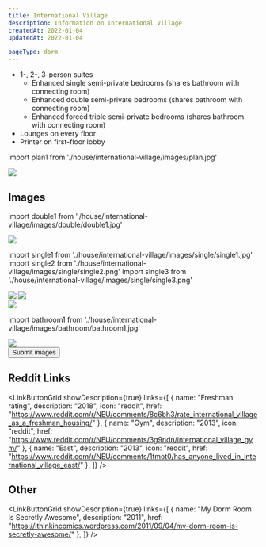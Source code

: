 ```yaml
---
title: International Village
description: Information on International Village
createdAt: 2022-01-04
updatedAt: 2022-01-04

pageType: dorm
---
```





<Expandable title="Dorm Information" variant="gray">

- 1-, 2-, 3-person suites
  - Enhanced single semi-private bedrooms (shares bathroom with connecting room)
  - Enhanced double semi-private bedrooms (shares bathroom with connecting room)
  - Enhanced forced triple semi-private bedrooms (shares bathroom with connecting room)
- Lounges on every floor
- <Icon className="inline" id="printer" /> Printer on first-floor lobby

</Expandable>

import plan1 from './house/international-village/images/plan.jpg'

<Expandable title="Floor Plans" variant="gray">
  <div className="grid grid-cols-1 gap-base">
    <Image src={plan1} height={234} width={269} quality={50} />
  </div>
</Expandable>

## Images

import double1 from './house/international-village/images/double/double1.jpg'

<Expandable title="Double" icon="image">
  <div className="grid grid-cols-1 md:grid-cols-3 lg:grid-cols-2 gap-base">
    <Image src={double1} height={1478} width={1125} quality={50} /> 
  </div>
</Expandable>

import single1 from './house/international-village/images/single/single1.jpg'
import single2 from './house/international-village/images/single/single2.png'
import single3 from './house/international-village/images/single/single3.png'

<Expandable title="Single" icon="image">
  <div className="grid grid-cols-1 md:grid-cols-2 lg:grid-cols-2 gap-base">
    <Image src={single2} height={1608} width={2164} quality={50} /> 
    <Image src={single3} height={1608} width={2164} quality={50} /> 
  </div>
  <Spacer />
  <div className="grid grid-cols-1 md:grid-cols-2 lg:grid-cols-2 gap-base">
    <Image src={single1} height={2048} width={1536} quality={50} /> 
  </div>
</Expandable>

import bathroom1 from './house/international-village/images/bathroom/bathroom1.jpg'

<Expandable title="Bathroom" icon="image">
  <div className="grid grid-cols-1 gap-base">
    <Image src={bathroom1} height={2048} width={1536} quality={50} />
  </div>
</Expandable>

<Expandable title="Videos" icon="video" variant="gray">
  <div className="grid grid-cols-1 gap-base">
    <YoutubeEmbed videoId="xNI5kKrLsyw" />
    <YoutubeEmbed videoId="5XV07tNnICw" />
    <YoutubeEmbed videoId="yd7RlBdA4ac" />
  </div>
</Expandable>

<div className="flex">
  <Button 
    icon="plus"
    href={{
      pathname: "/contribute",
      query: { name: frontmatter.title },
    }}> Submit images </Button>
</div>

## Reddit Links

<LinkButtonGrid showDescription={true} links={[
{
name: "Freshman rating",
description: "2018",
icon: "reddit",
href: "https://www.reddit.com/r/NEU/comments/8c6bh3/rate_international_village_as_a_freshman_housing/"
},
{
name: "Gym",
description: "2013",
icon: "reddit",
href: "https://www.reddit.com/r/NEU/comments/3g9ndn/international_village_gym/"
},
{
name: "East",
description: "2013",
icon: "reddit",
href: "https://www.reddit.com/r/NEU/comments/1tmot0/has_anyone_lived_in_international_village_east/"
},
]} />

## Other

<LinkButtonGrid showDescription={true} links={[
{
name: "My Dorm Room Is Secretly Awesome",
description: "2011",
href: "https://ithinkincomics.wordpress.com/2011/09/04/my-dorm-room-is-secretly-awesome/"
},
]} />
